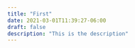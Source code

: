 ```yaml
---
title: "First"
date: 2021-03-01T11:39:27-06:00
draft: false
description: "This is the description"
---
```


